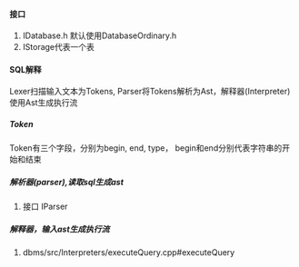 #### 接口
1. IDatabase.h
默认使用DatabaseOrdinary.h
2. IStorage代表一个表



#### SQL解释
Lexer扫描输入文本为Tokens, Parser将Tokens解析为Ast，解释器(Interpreter)使用Ast生成执行流

##### Token
Token有三个字段，分别为begin, end, type， begin和end分别代表字符串的开始和结束

##### 解析器(parser),读取sql生成ast
1. 接口 IParser
##### 解释器，输入ast生成执行流


1. dbms/src/Interpreters/executeQuery.cpp#executeQuery
